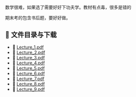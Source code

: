 数学很难，如果选了需要好好下功夫学。教材有点毒，很多是错的

期末考的包含书后题，要好好做。
## 📄 文件目录与下载

- 📄 [Lecture_1.pdf](Lecture_1.pdf)
- 📄 [Lecture_2.pdf](Lecture_2.pdf)
- 📄 [Lecture_3.pdf](Lecture_3.pdf)
- 📄 [Lecture_4.pdf](Lecture_4.pdf)
- 📄 [Lecture_5.pdf](Lecture_5.pdf)
- 📄 [Lecture_6.pdf](Lecture_6.pdf)
- 📄 [Lecture_7.pdf](Lecture_7.pdf)
- 📄 [Lecture_8.pdf](Lecture_8.pdf)
- 📄 [Lecture_9.pdf](Lecture_9.pdf)
